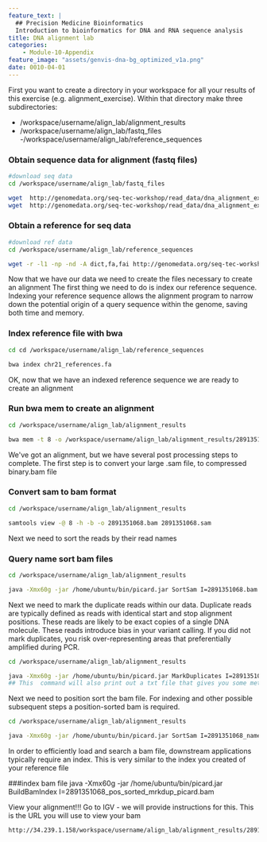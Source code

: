 ```yaml
---
feature_text: |
  ## Precision Medicine Bioinformatics
  Introduction to bioinformatics for DNA and RNA sequence analysis
title: DNA alignment lab
categories:
    - Module-10-Appendix
feature_image: "assets/genvis-dna-bg_optimized_v1a.png"
date: 0010-04-01
---
```

First you want to create a directory in your workspace for all your results of this exercise  (e.g. alignment_exercise).  Within that directory make three subdirectories: 

- /workspace/username/align_lab/alignment_results
- /workspace/username/align_lab/fastq_files 
-/workspace/username/align_lab/reference_sequences 

### Obtain sequence data for alignment (fastq files) 
```bash
#download seq data 
cd /workspace/username/align_lab/fastq_files 

wget  http://genomedata.org/seq-tec-workshop/read_data/dna_alignment_exercise/dataset_lab/2891351068_1.fastq.gz
wget  http://genomedata.org/seq-tec-workshop/read_data/dna_alignment_exercise/dataset_lab/2891351068_2.fastq.gz
````
### Obtain a reference for seq data
````bash 
#download ref data 
cd /workspace/username/align_lab/reference_sequences 

wget -r -l1 -np -nd -A dict,fa,fai http://genomedata.org/seq-tec-workshop/references/human/chr21
````
Now that we have our data we need to create the files necessary to create an alignment 
The first thing we need to do is index our reference sequence. Indexing your reference sequence allows the alignment program to narrow down the potential origin of a query sequence within the genome, saving both time and memory.

### Index reference file with bwa 
````bash
cd cd /workspace/username/align_lab/reference_sequences 

bwa index chr21_references.fa
````
OK, now that we have an indexed reference sequence we are ready to create an alignment 

### Run bwa mem to create an alignment 
````bash
cd /workspace/username/align_lab/alignment_results

bwa mem -t 8 -o /workspace/username/align_lab/alignment_results/2891351068.sam /workspace/username/align_lab/reference_sequences/chr21_references.fa /workspace/username/align_lab/fastq_files/2891351068_1.fastq.gz /workspace/username/align_lab/fastq_files/2891351068_2.fastq.gz
````
We've got an alignment, but we have several post processing steps to complete. 
The first step is to convert your large .sam file, to compressed binary.bam file

### Convert sam to bam format
```bash
cd /workspace/username/align_lab/alignment_results

samtools view -@ 8 -h -b -o 2891351068.bam 2891351068.sam
````
Next we need to sort the reads by their read names 

### Query name sort bam files
```bash
cd /workspace/username/align_lab/alignment_results

java -Xmx60g -jar /home/ubuntu/bin/picard.jar SortSam I=2891351068.bam O=2891351068_namesorted_picard.bam SO=queryname
````
Next we need to mark the duplicate reads within our data. Duplicate reads are typically defined as reads with identical start and stop alignment positions. These reads are likely to be exact copies of a single DNA molecule. These reads introduce bias in your variant calling. If you did not mark duplicates, you risk over-representing areas that preferentially amplified during PCR. 
```bash
cd /workspace/username/align_lab/alignment_results

java -Xmx60g -jar /home/ubuntu/bin/picard.jar MarkDuplicates I=2891351068_namesorted_picard.bam  O=2891351068_namesorted_picard_mrkdup.bam ASSUME_SORT_ORDER=queryname METRICS_FILE=2891351068_mrk_dup_metrics.txt QUIET=true COMPRESSION_LEVEL=0 VALIDATION_STRINGENCY=LENIENT
## This  command will also print out a txt file that gives you some metrics about the number of duplicates identified 
````
Next we need to position sort the bam file. For indexing and other possible subsequent steps a position-sorted bam is required. 

```bash
cd /workspace/username/align_lab/alignment_results

java -Xmx60g -jar /home/ubuntu/bin/picard.jar SortSam I=2891351068_namesorted_picard_mrkdup.bam O=2891351068_pos_sorted_mrkdup_picard.bam SO=coordinate
````
In order to efficiently load and search a bam file, downstream applications typically require an index.  This is very similar to the index you created of your reference file

###index bam file 
java -Xmx60g -jar /home/ubuntu/bin/picard.jar BuildBamIndex I=2891351068_pos_sorted_mrkdup_picard.bam

View your alignment!!! 
Go to IGV - we will provide instructions for this.  This is the URL you will use to view your bam
````bash
http://34.239.1.158/workspace/username/align_lab/alignment_results/2891351068_pos_sorted_mrkdup_picard.bam
````
